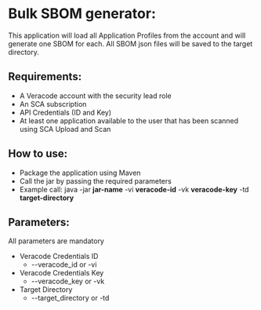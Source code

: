 # Bulk SBOM generator:
This application will load all Application Profiles from the account and will generate one SBOM for each. 
All SBOM json files will be saved to the target directory.

## Requirements:
- A Veracode account with the security lead role
- An SCA subscription
- API Credentials (ID and Key)
- At least one application available to the user that has been scanned using SCA Upload and Scan

## How to use:
- Package the application using Maven
- Call the jar by passing the required parameters
- Example call: java -jar **jar-name** -vi **veracode-id** -vk **veracode-key** -td **target-directory**

## Parameters:
All parameters are mandatory
- Veracode Credentials ID
  - --veracode_id or -vi
- Veracode Credentials Key
  - --veracode_key or -vk
- Target Directory
  - --target_directory or -td
